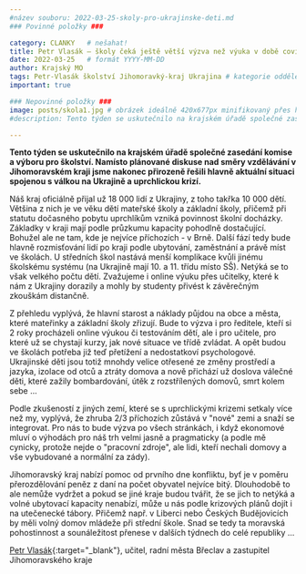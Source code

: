 ```yaml
---
#název souboru: 2022-03-25-skoly-pro-ukrajinske-deti.md
### Povinné položky ###

category: CLANKY   # nešahat!
title: Petr Vlasák – školy čeká ještě větší výzva než výuka v době covidu
date: 2022-03-25   # formát YYYY-MM-DD
author: Krajský MO
tags: Petr-Vlasák školství Jihomoravký-kraj Ukrajina # kategorie odděleny mezerami, např. volby zemědělství životní-prostředí piráti (viz https://jihomoravsky.pirati.cz/tags/)
important: true

### Nepovinné položky ###
image: posts/skola1.jpg # obrázek ideálně 420x677px minifikovaný přes https://tinypng.com/
#description: Tento týden se uskutečnilo na krajském úřadě společné zasedání komise a výboru pro školství. Namísto plánované diskuse nad směry vzdělávání v Jihomoravském kraji jsme nakonec přirozeně řešili hlavně aktuální situaci spojenou s válkou na Ukrajině a uprchlickou krizí.

---
```

**Tento týden se uskutečnilo na krajském úřadě společné zasedání komise a výboru pro školství. Namísto plánované diskuse nad směry vzdělávání v Jihomoravském kraji jsme nakonec přirozeně řešili hlavně aktuální situaci spojenou s válkou na Ukrajině a uprchlickou krizí.**

Náš kraj oficiálně přijal už 18 000 lidí z Ukrajiny, z toho takřka 10 000 dětí. Většina z nich je ve věku dětí mateřské školy a základní školy, přičemž při statutu dočasného pobytu uprchlíkům vzniká povinnost školní docházky. Základky v kraji mají podle průzkumu kapacity pohodlně dostačující. Bohužel ale ne tam, kde je nejvíce příchozích - v Brně. Další fází tedy bude hlavně rozmisťování lidí po kraji podle ubytování, zaměstnání a právě míst ve školách. U středních škol nastává menší komplikace kvůli jinému školskému systému (na Ukrajině mají 10. a 11. třídu místo SŠ). Netýká se to však velkého počtu dětí.  Zvažujeme i online výuku přes učitelky, které k nám z Ukrajiny dorazily a mohly by studenty přivést k závěrečným zkouškám distančně. 

Z přehledu vyplývá, že hlavní starost a náklady půjdou na obce a města, které mateřinky a základní školy zřizují. Bude to výzva i pro ředitele, kteří si 2 roky procházeli online výukou či testováním dětí, ale i pro učitele, pro které už se chystají kurzy, jak nové situace ve třídě zvládat. A opět budou ve školách potřeba již teď přetížení a nedostatkoví psychologové. Ukrajinské děti jsou totiž mnohdy velice otřesené ze změny prostředí a jazyka, izolace od otců a ztráty domova a nově přichází už doslova válečné děti, které zažily bombardování, útěk z rozstřílených domovů, smrt kolem sebe ... 

Podle zkušeností z jiných zemí, které se s uprchlickými krizemi setkaly více než my, vyplývá, že zhruba 2/3 příchozích zůstává v "nové" zemi a snaží se integrovat. Pro nás to bude výzva po všech stránkách, i když ekonomové mluví o výhodách pro náš trh velmi jasně a pragmaticky (a podle mě cynicky, protože nejde o "pracovní zdroje", ale lidi, kteří nechali domovy a vše vybudované a normální za zády). 

Jihomoravský kraj nabízí pomoc od prvního dne konfliktu, byť je v poměru přerozdělování peněz z daní na počet obyvatel nejvíce bitý. Dlouhodobě to ale nemůže vydržet a pokud se jiné kraje budou tvářit, že se jich to netýká a volné ubytovací kapacity nenabízí, může u nás podle krizových plánů dojít i na utečenecké tábory. Přičemž např. v Liberci nebo Českých Budějovicích by měli volný domov mládeže při střední škole. Snad se tedy ta moravská pohostinnost a sounáležitost přenese v dalších týdnech do celé republiky ...

[Petr Vlasák](https://jihomoravsky.pirati.cz/lide/petr-vlasak/){:target="_blank"}, učitel, radní města Břeclav a zastupitel Jihomoravského kraje 
